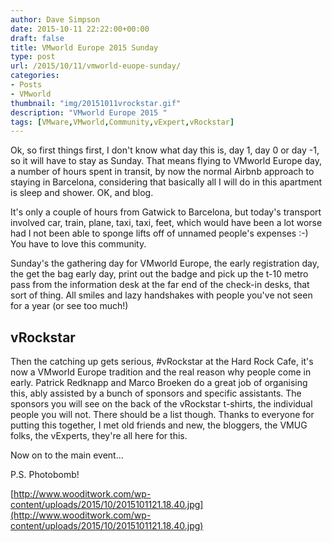```yaml
---
author: Dave Simpson
date: 2015-10-11 22:22:00+00:00
draft: false
title: VMworld Europe 2015 Sunday
type: post
url: /2015/10/11/vmworld-euope-sunday/
categories:
- Posts
- VMworld
thumbnail: "img/20151011vrockstar.gif"
description: "VMworld Europe 2015 "
tags: [VMware,VMworld,Community,vExpert,vRockstar]
---
```


Ok, so first things first, I don't know what day this is, day 1, day 0 or day -1, so it will have to stay as Sunday. That means flying to VMworld Europe day, a number of hours spent in transit, by now the normal Airbnb approach to staying in Barcelona, considering that basically all I will do in this apartment is sleep and shower. OK, and blog.  

It's only a couple of hours from Gatwick to Barcelona, but today's transport involved car, train, plane, taxi, taxi, feet, which would have been a lot worse had I not been able to sponge lifts off of unnamed people's expenses :-) You have to love this community. 

Sunday's the gathering day for VMworld Europe, the early registration day, the get the bag early day, print out the badge and pick up the t-10 metro pass from the information desk at the far end of the check-in desks, that sort of thing. All smiles and lazy handshakes with people you've not seen for a year (or see too much!)

## vRockstar
Then the catching up gets serious, #vRockstar at the Hard Rock Cafe, it's now a VMworld Europe tradition and the real reason why people come in early. Patrick Redknapp and Marco Broeken do a great job of organising this, ably assisted by a bunch of sponsors and specific assistants. The sponsors you will see on the back of the vRockstar t-shirts, the individual people you will not. There should be a list though. Thanks to everyone for putting this together, I met old friends and new, the bloggers, the VMUG folks, the vExperts, they're all here for this. 

Now on to the main event...

P.S. Photobomb!

[http://www.wooditwork.com/wp-content/uploads/2015/10/2015101121.18.40.jpg](http://www.wooditwork.com/wp-content/uploads/2015/10/2015101121.18.40.jpg)
